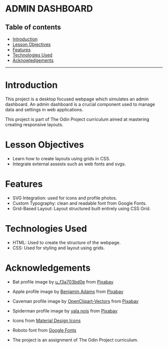 # ADMIN DASHBOARD
## Table of contents
- [Introduction](#introduction)
- [Lesson Objectives](#lesson-objectives)
- [Features](#features)
- [Technologies Used](#technologies-used)
- [Acknowledgements](#acknowledgements)

---
# Introduction
This project is a desktop focused webpage which simulates an admin dashboard. An admin dashboard is a crucial component used to manage data and settings in web applications.

This project is part of The Odin Project curriculum aimed at mastering creating responsive layouts.

# Lesson Objectives
- Learn how to create layouts using grids in CSS.
- Integrate external assests such as web fonts and svgs.

# Features
- SVG Integration: used for icons and profile photos.
- Custom Typography: clean and readable font from Google Fonts.
- Grid-Based Layout: Layout structured built entirely using CSS Grid.

# Technologies Used
- HTML: Used to create the structure of the webpage.
- CSS: Used for styling and layout using grids.

# Acknowledgements
- Bat profile image by <a href="https://pixabay.com/users/u_f3a703bd0e-46133365/?utm_source=link-attribution&utm_medium=referral&utm_campaign=image&utm_content=9196198">u_f3a703bd0e</a> from <a href="https://pixabay.com//?utm_source=link-attribution&utm_medium=referral&utm_campaign=image&utm_content=9196198">Pixabay</a>

- Apple profile image by <a href="https://pixabay.com/users/benkirb-8692052/?utm_source=link-attribution&utm_medium=referral&utm_campaign=image&utm_content=9219346">Benjamin Adams</a> from <a href="https://pixabay.com//?utm_source=link-attribution&utm_medium=referral&utm_campaign=image&utm_content=9219346">Pixabay</a>

- Caveman profile image by <a href="https://pixabay.com/users/openclipart-vectors-30363/?utm_source=link-attribution&utm_medium=referral&utm_campaign=image&utm_content=159359">OpenClipart-Vectors</a> from <a href="https://pixabay.com//?utm_source=link-attribution&utm_medium=referral&utm_campaign=image&utm_content=159359">Pixabay</a>

- Spiderman profile image by <a href="https://pixabay.com/users/yalanois-19668337/?utm_source=link-attribution&utm_medium=referral&utm_campaign=image&utm_content=7810368">yala nois</a> from <a href="https://pixabay.com//?utm_source=link-attribution&utm_medium=referral&utm_campaign=image&utm_content=7810368">Pixabay</a>

- Icons from  [Material Design Icons](https://pictogrammers.com/library/mdi/)

- Roboto font from [Google Fonts](https://fonts.google.com/specimen/Roboto)

- The project is an assignment of The Odin Project curriculum.